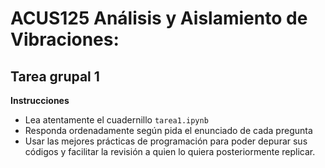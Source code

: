 # ACUS125 Análisis y Aislamiento de Vibraciones: 
## Tarea grupal 1

**Instrucciones**

- Lea atentamente el cuadernillo `tarea1.ipynb`
- Responda ordenadamente según pida el enunciado de cada pregunta
- Usar las mejores prácticas de programación para poder depurar sus códigos y facilitar la revisión a quien lo quiera posteriormente replicar.
